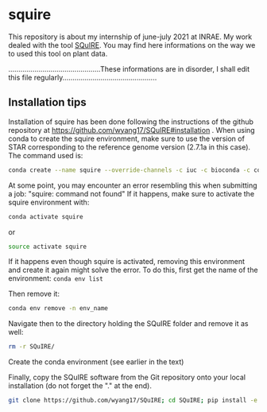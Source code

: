 # squire

This repository is about my internship of june-july 2021 at INRAE.
My work dealed with the tool [SQuIRE](https://github.com/wyang17/SQuIRE). You may find here informations on the way we to used this tool on plant data.



..............................................These informations are in disorder, I shall edit this file regularly...............................................

## Installation tips

Installation of squire has been done following the instructions of the github repository at https://github.com/wyang17/SQuIRE#installation .
When using conda to create the squire environment, make sure to use the version of STAR corresponding to the reference genome version (2.7.1a in this case).
The command used is:

```bash
conda create --name squire --override-channels -c iuc -c bioconda -c conda-forge -c defaults -c r python=2.7.13 bioconductor-deseq2=1.16.1 r-base=3.4.1 r-pheatmap bioconductor-vsn bioconductor-biocparallel=1.12.0 r-ggrepel star=2.7.1a bedtools=2.25.0 samtools=1.1 stringtie=1.3.3 igvtools=2.3.93 ucsc-genepredtobed ucsc-gtftogenepred ucsc-genepredtogtf ucsc-bedgraphtobigwig r-hexbin

```

At some point, you may encounter an error resembling this when submitting a job:
"squire: command not found"
If it happens, make sure to activate the squire environment with:
```bash
conda activate squire
```
or
```bash
source activate squire
```

If it happens even though squire is activated, removing this environment and create it again might solve the error.
To do this, first get the name of the environment:
`conda env list`

Then remove it:
```bash
conda env remove -n env_name
```

Navigate then to the directory holding the SQuIRE folder and remove it as well:
```bash
rm -r SQuIRE/
```

Create the conda environment (see earlier in the text)

Finally, copy the SQuIRE software from the Git repository onto your local installation (do not forget the "." at the end).
```bash
git clone https://github.com/wyang17/SQuIRE; cd SQuIRE; pip install -e .
```
